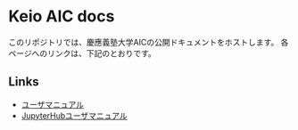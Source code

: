# Keio AIC docs
このリポジトリでは、慶應義塾大学AICの公開ドキュメントをホストします。
各ページへのリンクは、下記のとおりです。

## Links
- [ユーザマニュアル](./user_manual)
- [JupyterHubユーザマニュアル](./jupyterhub_user_manual)
